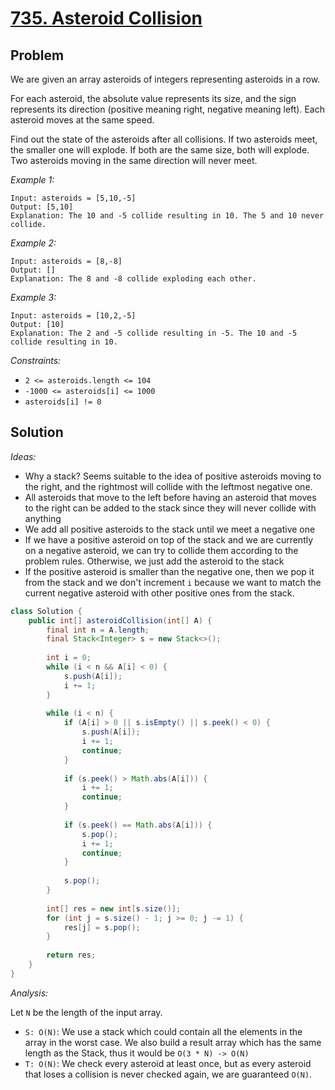 # [735. Asteroid Collision](https://leetcode.com/problems/asteroid-collision/)

## Problem

We are given an array asteroids of integers representing asteroids in a row.

For each asteroid, the absolute value represents its size, and the sign represents its direction (positive meaning right, negative meaning left). Each asteroid moves at the same speed.

Find out the state of the asteroids after all collisions. If two asteroids meet, the smaller one will explode. If both are the same size, both will explode. Two asteroids moving in the same direction will never meet.

*Example 1:*

```plaintext
Input: asteroids = [5,10,-5]
Output: [5,10]
Explanation: The 10 and -5 collide resulting in 10. The 5 and 10 never collide.
```

*Example 2:*

```plaintext
Input: asteroids = [8,-8]
Output: []
Explanation: The 8 and -8 collide exploding each other.
```

*Example 3:*

```plaintext
Input: asteroids = [10,2,-5]
Output: [10]
Explanation: The 2 and -5 collide resulting in -5. The 10 and -5 collide resulting in 10.
```

*Constraints:*

- `2 <= asteroids.length <= 104`
- `-1000 <= asteroids[i] <= 1000`
- `asteroids[i] != 0`

## Solution

*Ideas:*

- Why a stack? Seems suitable to the idea of positive asteroids moving to the right, and the rightmost will collide with the leftmost negative one.
- All asteroids that move to the left before having an asteroid that moves to the right can be added to the stack since they will never collide with anything
- We add all positive asteroids to the stack until we meet a negative one
- If we have a positive asteroid on top of the stack and we are currently on a negative asteroid, we can try to collide them according to the problem rules. Otherwise, we just add the asteroid to the stack
- If the positive asteroid is smaller than the negative one, then we pop it from the stack and we don't increment `i` because we want to match the current negative asteroid with other positive ones from the stack.

```java
class Solution {
    public int[] asteroidCollision(int[] A) {
        final int n = A.length;
        final Stack<Integer> s = new Stack<>();
        
        int i = 0;
        while (i < n && A[i] < 0) {
            s.push(A[i]);
            i += 1;
        }
        
        while (i < n) {
            if (A[i] > 0 || s.isEmpty() || s.peek() < 0) {
                s.push(A[i]);
                i += 1;
                continue;
            }
            
            if (s.peek() > Math.abs(A[i])) {
                i += 1;
                continue;
            }
            
            if (s.peek() == Math.abs(A[i])) {
                s.pop();
                i += 1;
                continue;
            }
            
            s.pop();
        }
        
        int[] res = new int[s.size()];
        for (int j = s.size() - 1; j >= 0; j -= 1) {
            res[j] = s.pop();
        }
        
        return res;
    }
}
```

*Analysis:*

Let `N` be the length of the input array.

- `S: O(N)`: We use a stack which could contain all the elements in the array in the worst case. We also build a result array which has the same length as the Stack, thus it would be `O(3 * N) -> O(N)`
- `T: O(N)`: We check every asteroid at least once, but as every asteroid that loses a collision is never checked again, we are guaranteed `O(N)`.
